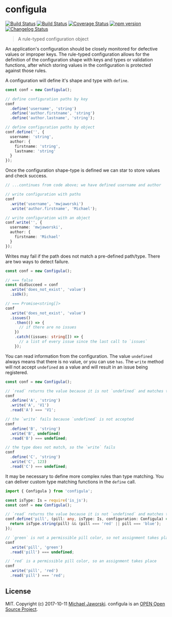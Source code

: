 # configula

[![Build Status](https://img.shields.io/badge/configula-available-green.svg)](https://www.npmjs.com/package/configula)
[![Build Status](https://travis-ci.org/mwjaworski/configula.svg?branch=docs-and-testing)](https://travis-ci.org/mwjaworski/configula)
[![Coverage Status](https://coveralls.io/repos/github/mwjaworski/configula/badge.svg?branch=master)](https://coveralls.io/github/mwjaworski/configula?branch=master)
[![npm version](https://badge.fury.io/js/configula.svg)](https://badge.fury.io/js/configula)
[![Changelog Status](https://changelogs.md/img/changelog-check-green.svg)](https://changelogs.md/github/mwjaworski/configula/)

> A rule-typed configuration object

An application's configuration should be closely monitored for defective values or improper keys. The rule-typed configuration allows for the definition of the configuration shape with keys and types or validation functions, after which storing values in the configuration is protected against those rules.

A configuration will define it's shape and type with `define`.

```typescript
const conf = new Configula();

// define configuration paths by key
conf
  .define('username', 'string')
  .define('author.firstname', 'string')
  .define('author.lastname', 'string');

// define configuration paths by object
conf.define('', {
  username: 'string',
  author: {
    firstname: 'string',
    lastname: 'string'
  }
});
```

Once the configuration shape-type is defined we can star to store values and check success.

```typescript
// ...continues from code above; we have defined username and author

// write configuration with paths
conf
  .write('username', 'mwjaworski')
  .write('author.firstname', 'Michael');

// write configuration with an object
conf.write('', {
  username: 'mwjaworski',
  author: {
    firstname: 'Michael'
  }
});
```

Writes may fail if the path does not match a pre-defined path/type. There are two ways to detect failure.

```typescript
const conf = new Configula();

// === false
const didSucceed = conf
  .write('does_not_exist', 'value')
  .isOk();

// === Promise<string[]>
conf
  .write('does_not_exist', 'value')
  .issues()
    .then(() => {
      // if there are no issues
    })
    .catch((issues: string[]) => {
      // a list of every issue since the last call to `issues`
    });
```

You can read information from the configuration. The value `undefined` always means that there is no value, or you can use `has`. The `write` method will not accept `undefined` as a value and will result in an issue being registered.

```typescript
const conf = new Configula();

// `read` returns the value because it is not `undefined` and matches the type
conf
  .define('A', 'string')
  .write('A', 'V1')
  .read('A') === 'V1';

// the `write` fails because `undefined` is not accepted
conf
  .define('B', 'string')
  .write('B', undefined)
  .read('B') === undefined;

// the type does not match, so the `write` fails
conf
  .define('C', 'string')
  .write('C', 123)
  .read('C') === undefined;
```

It may be necessary to define more complex rules than type matching. You can deliver custom type matching functions in the `define` call.

```typescript
import { Configula } from 'configula';

const isType: Is = require('is_js');
const conf = new Configula();

// `read` returns the value because it is not `undefined` and matches the type
conf.define('pill', (pill: any, isType: Is, configuration: Configula) => {
  return isType.string(pill) && (pill === 'red' || pill === 'blue');
});

// `green` is not a permissible pill color, so not assignment takes place
conf
  .write('pill', 'green')
  .read('pill') === undefined;

// `red` is a permissible pill color, so an assignment takes place
conf
  .write('pill', 'red')
  .read('pill') === 'red';
```

## License

MIT. Copyright (c) 2017-10-11 [Michael Jaworski](https://github.com/mwjaworski).
configula is an [OPEN Open Source Project](http://openopensource.org/).
